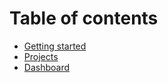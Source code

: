 # Table of contents

* [Getting started](README.md)
* [Projects](projects.md)
* [Dashboard](dashboard.md)

